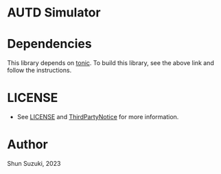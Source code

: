 # AUTD Simulator

# Dependencies

This library depends on [tonic](https://github.com/hyperium/tonic).
To build this library, see the above link and follow the instructions.

# LICENSE

* See [LICENSE](../LICENSE) and [ThirdPartyNotice](./ThirdPartyNotice.txt) for more information.

# Author

Shun Suzuki, 2023
